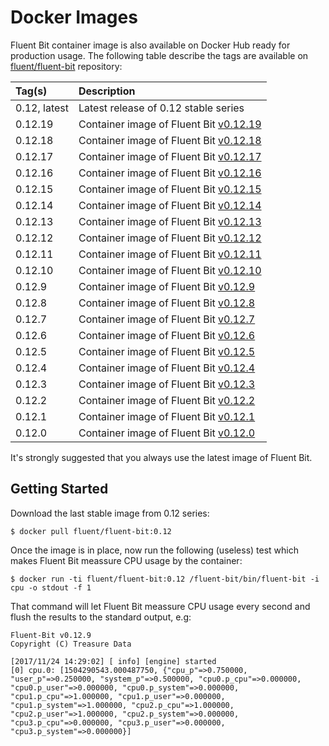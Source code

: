 # Docker Images

Fluent Bit container image is also available on Docker Hub ready for production usage. The following table describe the tags are available on [fluent/fluent-bit](https://hub.docker.com/r/fluent/fluent-bit/) repository:

| Tag\(s\) | Description |
| :--- | :--- |
| 0.12, latest | Latest release of 0.12 stable series |
| 0.12.19 | Container image of Fluent Bit [v0.12.19](http://fluentbit.io/announcements/v0.12.19) |
| 0.12.18 | Container image of Fluent Bit [v0.12.18](http://fluentbit.io/announcements/v0.12.18) |
| 0.12.17 | Container image of Fluent Bit [v0.12.17](http://fluentbit.io/announcements/v0.12.17) |
| 0.12.16 | Container image of Fluent Bit [v0.12.16](http://fluentbit.io/announcements/v0.12.16) |
| 0.12.15 | Container image of Fluent Bit [v0.12.15](http://fluentbit.io/announcements/v0.12.15) |
| 0.12.14 | Container image of Fluent Bit [v0.12.14](http://fluentbit.io/announcements/v0.12.14) |
| 0.12.13 | Container image of Fluent Bit [v0.12.13](http://fluentbit.io/announcements/v0.12.13) |
| 0.12.12 | Container image of Fluent Bit [v0.12.12](http://fluentbit.io/announcements/v0.12.12) |
| 0.12.11 | Container image of Fluent Bit [v0.12.11](http://fluentbit.io/announcements/v0.12.11) |
| 0.12.10 | Container image of Fluent Bit [v0.12.10](http://fluentbit.io/announcements/v0.12.10) |
| 0.12.9 | Container image of Fluent Bit [v0.12.9](http://fluentbit.io/announcements/v0.12.9) |
| 0.12.8 | Container image of Fluent Bit [v0.12.8](http://fluentbit.io/announcements/v0.12.8) |
| 0.12.7 | Container image of Fluent Bit [v0.12.7](http://fluentbit.io/announcements/v0.12.7) |
| 0.12.6 | Container image of Fluent Bit [v0.12.6](http://fluentbit.io/announcements/v0.12.6) |
| 0.12.5 | Container image of Fluent Bit [v0.12.5](http://fluentbit.io/announcements/v0.12.5) |
| 0.12.4 | Container image of Fluent Bit [v0.12.4](http://fluentbit.io/announcements/v0.12.4) |
| 0.12.3 | Container image of Fluent Bit [v0.12.3](http://fluentbit.io/announcements/v0.12.3) |
| 0.12.2 | Container image of Fluent Bit [v0.12.2](http://fluentbit.io/announcements/v0.12.2) |
| 0.12.1 | Container image of Fluent Bit [v0.12.1](http://fluentbit.io/announcements/v0.12.1) |
| 0.12.0 | Container image of Fluent Bit [v0.12.0](http://fluentbit.io/announcements/v0.12.0) |

It's strongly suggested that you always use the latest image of Fluent Bit.

## Getting Started

Download the last stable image from 0.12 series:

```text
$ docker pull fluent/fluent-bit:0.12
```

Once the image is in place, now run the following \(useless\) test which makes Fluent Bit meassure CPU usage by the container:

```text
$ docker run -ti fluent/fluent-bit:0.12 /fluent-bit/bin/fluent-bit -i cpu -o stdout -f 1
```

That command will let Fluent Bit meassure CPU usage every second and flush the results to the standard output, e.g:

```text
Fluent-Bit v0.12.9
Copyright (C) Treasure Data

[2017/11/24 14:29:02] [ info] [engine] started
[0] cpu.0: [1504290543.000487750, {"cpu_p"=>0.750000, "user_p"=>0.250000, "system_p"=>0.500000, "cpu0.p_cpu"=>0.000000, "cpu0.p_user"=>0.000000, "cpu0.p_system"=>0.000000, "cpu1.p_cpu"=>1.000000, "cpu1.p_user"=>0.000000, "cpu1.p_system"=>1.000000, "cpu2.p_cpu"=>1.000000, "cpu2.p_user"=>1.000000, "cpu2.p_system"=>0.000000, "cpu3.p_cpu"=>0.000000, "cpu3.p_user"=>0.000000, "cpu3.p_system"=>0.000000}]
```

